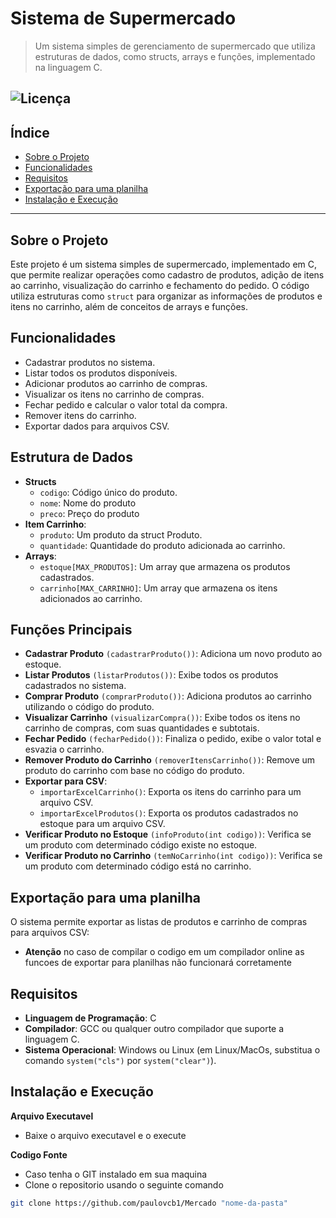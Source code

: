 # Sistema de Supermercado

> Um sistema simples de gerenciamento de supermercado que utiliza estruturas de dados, como structs, arrays e funções, implementado na linguagem C.

![Licença](https://img.shields.io/badge/license-MIT-blue.svg)
---

## Índice

- [Sobre o Projeto](#sobre-o-projeto)
- [Funcionalidades](#funcionalidades)
- [Requisitos](#requisitos)
- [Exportação para uma planilha](#Exportação-para-uma-planilha)
- [Instalação e Execução](#Instalação-e-Execução)

---

## Sobre o Projeto

Este projeto é um sistema simples de supermercado, implementado em C, que permite realizar operações como cadastro de produtos, adição de itens ao carrinho, visualização do carrinho e fechamento do pedido. O código utiliza estruturas como `struct` para organizar as informações de produtos e itens no carrinho, além de conceitos de arrays e funções.

## Funcionalidades

- Cadastrar produtos no sistema.
- Listar todos os produtos disponíveis.
- Adicionar produtos ao carrinho de compras.
- Visualizar os itens no carrinho de compras.
- Fechar pedido e calcular o valor total da compra.
- Remover itens do carrinho.
- Exportar dados para arquivos CSV.

## Estrutura de Dados

- **Structs**
  - `codigo`: Código único do produto.
  - `nome`: Nome do produto
  - `preco`: Preço do produto
- **Item Carrinho**:
  - `produto`: Um produto da struct Produto.
  - `quantidade`: Quantidade do produto adicionada ao carrinho.
- **Arrays**:
  - `estoque[MAX_PRODUTOS]`: Um array que armazena os produtos cadastrados.
  - `carrinho[MAX_CARRINHO]`: Um array que armazena os itens adicionados ao carrinho.
 
## Funções Principais
- **Cadastrar Produto** `(cadastrarProduto())`: Adiciona um novo produto ao estoque.
- **Listar Produtos** `(listarProdutos())`: Exibe todos os produtos cadastrados no sistema.
- **Comprar Produto** `(comprarProduto())`: Adiciona produtos ao carrinho utilizando o código do produto.
- **Visualizar Carrinho** `(visualizarCompra())`: Exibe todos os itens no carrinho de compras, com suas quantidades e subtotais.
- **Fechar Pedido** `(fecharPedido())`: Finaliza o pedido, exibe o valor total e esvazia o carrinho.
- **Remover Produto do Carrinho** `(removerItensCarrinho())`: Remove um produto do carrinho com base no código do produto.
- **Exportar para CSV**:
  - `importarExcelCarrinho()`: Exporta os itens do carrinho para um arquivo CSV.
  - `importarExcelProdutos()`: Exporta os produtos cadastrados no estoque para um arquivo CSV.
- **Verificar Produto no Estoque** `(infoProduto(int codigo))`: Verifica se um produto com determinado código existe no estoque.
- **Verificar Produto no Carrinho** `(temNoCarrinho(int codigo))`: Verifica se um produto com determinado código está no carrinho.
 
## Exportação para uma planilha
O sistema permite exportar as listas de produtos e carrinho de compras para arquivos CSV:
- **Atenção** no caso de compilar o codigo em um compilador online as funcoes de exportar para planilhas não funcionará corretamente

## Requisitos

- **Linguagem de Programação**: C
- **Compilador**: GCC ou qualquer outro compilador que suporte a linguagem C.
- **Sistema Operacional**: Windows ou Linux (em Linux/MacOs, substitua o comando `system("cls")` por `system("clear")`).

## Instalação e Execução

**Arquivo Executavel** 
  - Baixe o arquivo executavel e o execute

**Codigo Fonte**
  - Caso tenha o GIT instalado em sua maquina
  - Clone o repositorio usando o seguinte comando
```Bash
git clone https://github.com/paulovcb1/Mercado "nome-da-pasta"




